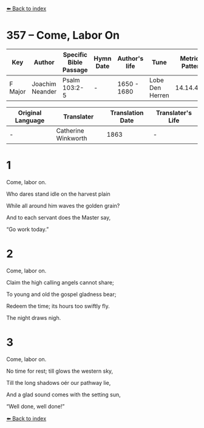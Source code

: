 [⬅️ Back to index](../README.md)

# 357 – Come, Labor On

Key | Author   | Specific Bible Passage     |Hymn Date |Author's life |Tune |Metrical Pattern   |Composer/Source                                                                                        
-- | --------- | ---------------------------|----------|--------------|-----|-------------------|-------------   
F Major  | Joachim Neander      | Psalm 103:2-5 | -  | 1650 - 1680 | Lobe Den Herren | 14.14.4.7.8 | Chorale Book for England, 1863 

Original Language | Translater | Translation Date   | Translater's Life     
----------------- | --------- | --------------------|-------------   
\-  | Catherine Winkworth      | 1863 | -  | 1827 - 1878 



# 1

Come, labor on.

Who dares stand idle on the harvest plain

While all around him waves the golden grain?

And to each servant does the Master say,

“Go work today.”



# 2

Come, labor on.

Claim the high calling angels cannot share;

To young and old the gospel gladness bear;

Redeem the time; its hours too swiftly fly.

The night draws nigh.



# 3

Come, labor on.

No time for rest; till glows the western sky,

Till the long shadows oér our pathway lie,

And a glad sound comes with the setting sun,

“Well done, well done!”

[⬅️ Back to index](../README.md)

